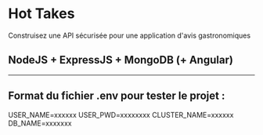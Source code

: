 # Hot Takes
Construisez une API sécurisée pour une application d'avis gastronomiques

## NodeJS + ExpressJS + MongoDB (+ Angular)

---
## Format du fichier .env pour tester le projet : 

USER_NAME=xxxxxx
USER_PWD=xxxxxxxx
CLUSTER_NAME=xxxxxx
DB_NAME=xxxxxxx
